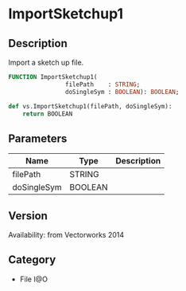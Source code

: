 # ImportSketchup1

## Description
Import a sketch up file.

```pascal
FUNCTION ImportSketchup1(
				filePath    : STRING;
				doSingleSym : BOOLEAN): BOOLEAN;
```

```python
def vs.ImportSketchup1(filePath, doSingleSym):
    return BOOLEAN
```

## Parameters
|Name|Type|Description|
|---|---|---|
|filePath|STRING|   |
|doSingleSym|BOOLEAN|   |

## Version
Availability: from Vectorworks 2014

## Category
* File I@O

